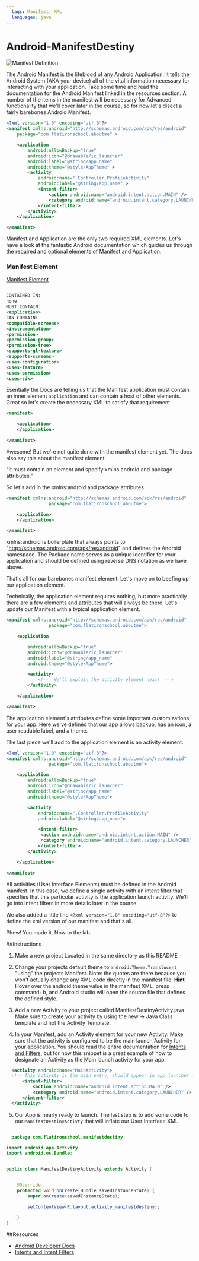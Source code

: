 ```yaml
---
  tags: Manifest, XML
  languages: java
---
```


Android-ManifestDestiny
=======================

![Manifest Definition](manifest.jpg)

The Android Manifest is the lifeblood of any Android Application.  It tells the Android System (AKA your device) all of the vital information necessary for interacting with your application.  Take some time and read the documentation for the Android Manifest linked in the resources section.  A number of the items in the manifest will be necessary for Advanced functionality that we'll cover later in the course, so for now let's disect a fairly barebones Android Manifest.  

```xml 
<?xml version="1.0" encoding="utf-8"?>
<manifest xmlns:android="http://schemas.android.com/apk/res/android"
    package="com.flatironschool.aboutme" >

    <application
        android:allowBackup="true"
        android:icon="@drawable/ic_launcher"
        android:label="@string/app_name"
        android:theme="@style/AppTheme" >
        <activity
            android:name=".Controller.ProfileActivity"
            android:label="@string/app_name" >
            <intent-filter>
                <action android:name="android.intent.action.MAIN" />
                <category android:name="android.intent.category.LAUNCHER" />
            </intent-filter>
        </activity>
    </application>

</manifest>

```

Manifest and Application are the only two required XML elements.  Let's have a look at the fantastic Android documentation which guides us through the required and optional elements of Manifest and Application.  

### Manifest Element 

[Manifest Element](http://developer.android.com/guide/topics/manifest/manifest-element.html)

```xml 

CONTAINED IN:
none
MUST CONTAIN:
<application>
CAN CONTAIN:
<compatible-screens> 
<instrumentation> 
<permission> 
<permission-group> 
<permission-tree> 
<supports-gl-texture> 
<supports-screens> 
<uses-configuration> 
<uses-feature> 
<uses-permission> 
<uses-sdk>

```
Esentially the Docs are telling us that the Manifest application must contain an inner element `application` and can contain a host of other elements.  Great so let's create the necessary XML to satisfy that requirement.   

```xml 
<manifest>

    <application> 
    </application>

</manifest>

```

Awesome! But we're not quite done with the manifest element yet.  The docs also say this about the manifest element:  

"It must contain an <application> element and specify xmlns:android and package attributes."

So let's add in the xmlns:android and package attributes

```xml 
<manifest xmlns:android="http://schemas.android.com/apk/res/android"
			    package="com.flatironschool.aboutme">

    <application> 
    </application>

</manifest>

```

xmlns:android is boilerplate that always points to "http://schemas.android.com/apk/res/android" and defines the Android namespace.  The Package name serves as a unique identifier for your application and should be defined using reverse DNS notation as we have above.  

That's all for our barebones manifest element.  Let's move on to beefing up our application element.  

Technically, the application element requires nothing, but more practically there are a few elements and attributes that will always be there.  Let's update our Manifest with a typical application element.  

```xml 
<manifest xmlns:android="http://schemas.android.com/apk/res/android"
			    package="com.flatironschool.aboutme">

    <application 

        android:allowBackup="true"
        android:icon="@drawable/ic_launcher"
        android:label="@string/app_name"
        android:theme="@style/AppTheme"> 

        <activity>
        	<!--  We'll explain the activity element next!  -->
        </activity>

    </application>

</manifest>

```

The application element's attributes define some important customizations for your app.  Here we've defined that our app allows backup, has an icon, a user readable label, and a theme. 

The last piece we'll add to the application element is an activity element.  

```xml 
<?xml version="1.0" encoding="utf-8"?>
<manifest xmlns:android="http://schemas.android.com/apk/res/android"
			    package="com.flatironschool.aboutme">

    <application 
        android:allowBackup="true"
        android:icon="@drawable/ic_launcher"
        android:label="@string/app_name"
        android:theme="@style/AppTheme"> 

        <activity  
            android:name=".Controller.ProfileActivity"
            android:label="@string/app_name">

        	<intent-filter>
        	 <action android:name="android.intent.action.MAIN" />
             <category android:name="android.intent.category.LAUNCHER" />
        	</intent-filter> 
        </activity>

    </application>

</manifest>

```

All activities (User Interface Elements) must be defined in the Android manifest.  In this case, we define a single activity with an intent filter that specifies that this particular activity is the application launch activity.  We'll go into intent filters in more details later in the course.  

We also added a little line `<?xml version="1.0" encoding="utf-8"?>` to define the xml version of our manifest and that's all.  

Phew! You made it.  Now to the lab. 

##Instructions  

  1.  Make a new project Located in the same directory as this README
  
  2.  Change your projects default theme to `android:Theme.Translucent` "using" the projects Manifest.  Note: the quotes are there because you won't actually change any XML code directly in the manifest file.  **Hint** Hover over the android:theme value in the manifest XML, press command+b, and Android studio will open the source file that defines the defined style.  
  
  3.  Add a new Activity to your project called ManifestDestinyActivity.java.  Make sure to create your activity by using the new -> Java Class template and not the Activity Template.   
  
  4.  In your Manifest, add an Activity element for your new Activity.  Make sure that the activity is configured to be the main launch Activity for your application.  You should read the entire documentation for [Intents and Filters](http://developer.android.com/guide/components/intents-filters.html), but for now this snippet is a great example of how to designate an Activity as the Main launch activity for your app.  
  
  ```xml
    <activity android:name="MainActivity">
    <!-- This activity is the main entry, should appear in app launcher -->
        <intent-filter>
            <action android:name="android.intent.action.MAIN" />
            <category android:name="android.intent.category.LAUNCHER" />
        </intent-filter>
    </activity>
  ```
  5. Our App is nearly ready to launch.  The last step is to add some code to our `ManifestDestinyActivty` that will inflate our User Interface XML.   
  
```java

  package com.flatironschool.manifestdestiny;

import android.app.Activity;
import android.os.Bundle;


public class ManifestDestinyActivity extends Activity {


    @Override
    protected void onCreate(Bundle savedInstanceState) {
        super.onCreate(savedInstanceState);

        setContentView(R.layout.activity_manifestdestiny);

    }
}
```

##Resources 

- [Android Developer Docs](http://developer.android.com/guide/topics/manifest/manifest-intro.html)
- [Intents and Intent Filters](http://developer.android.com/guide/components/intents-filters.html)